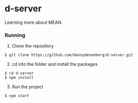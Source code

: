 # d-server
Learning more about MEAN.

### Running
1. Clone the repository
```
$ git clone https://github.com/dannydenenberg/d-server.git
```

2. cd into the folder and install the packages
```
$ cd d-server
$ npm install
```

3. Run the project
```
$ npm start
```
